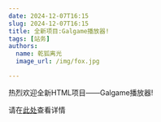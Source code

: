 ```yaml
---
date: 2024-12-07T16:15
slug: 2024-12-07T16:15
title: 全新项目:Galgame播放器!
tags: [站务]
authors:
  name: 乾狐离光
  image_url: /img/fox.jpg

---
```


热烈欢迎全新HTML项目——Galgame播放器!

请在[此处](/docs/html/gal)查看详情